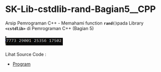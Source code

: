 # SK-Lib-cstdlib-rand-Bagian5__CPP
Arsip Pemrograman C++ - Memahami function <code><b>rand()</b></code>pada Library <code><b>&lt;cstdlib></b></code> di Pemrograman C++ (Bagian 5)<br><br>
<img src="https://github.com/RizkyKhapidsyah/SK-Lib-cstdlib-rand-Bagian5__CPP/blob/master/SK-Lib-cstdlib-rand-Bagian5__CPP/x64/result/001.PNG"><br><br>
Lihat Source Code : <br>
- <a href="https://github.com/RizkyKhapidsyah/SK-Lib-cstdlib-rand-Bagian5__CPP/blob/master/SK-Lib-cstdlib-rand-Bagian5__CPP/Source.cpp">Program</a>
